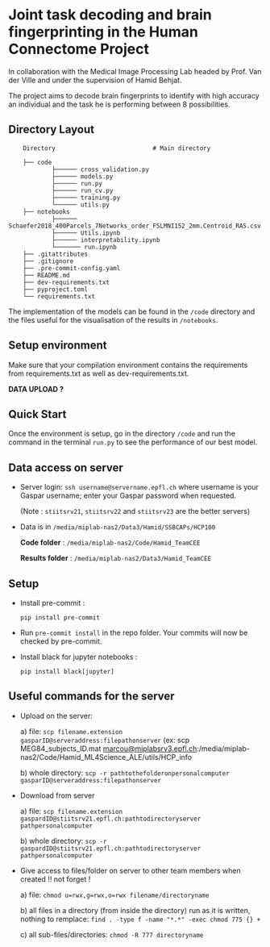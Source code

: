 # Joint task decoding and brain fingerprinting in the Human Connectome Project

In collaboration with the Medical Image Processing Lab headed by Prof. Van der Ville and under the supervision of Hamid Behjat. 

The project aims to decode brain fingerprints to identify with high accuracy an individual and the task he is performing between 8 possibilities.

## Directory Layout

        Directory                           # Main directory
        
        ├── code
                ├────── cross_validation.py
                ├────── models.py
                ├────── run.py
                ├────── run_cv.py
                ├────── training.py
                └────── utils.py                     
        ├── notebooks
                ├────── Schaefer2018_400Parcels_7Networks_order_FSLMNI152_2mm.Centroid_RAS.csv
                ├────── Utils.ipynb
                ├────── interpretability.ipynb
                └─────── run.ipynb
        ├── .gitattributes
        ├── .gitignore
        ├── .pre-commit-config.yaml
        ├── README.md
        ├── dev-requirements.txt
        ├── pyproject.toml
        └── requirements.txt

The implementation of the models can be found in the `/code` directory and the files useful for the visualisation of the results in `/notebooks`. 

## Setup environment

Make sure that your compilation environment contains the requirements from requirements.txt as well as dev-requirements.txt.

**DATA UPLOAD ?**

## Quick Start

Once the environment is setup, go in the directory `/code` and run the command in the terminal `run.py` to see the performance of our best model. 

## Data access on server

* Server login:
`ssh username@servername.epfl.ch`
where username is your Gaspar username; enter your Gaspar password when requested.

    (Note : `stiitsrv21`, `stiitsrv22` and `stiitsrv23` are the better servers)

* Data is in `/media/miplab-nas2/Data3/Hamid/SSBCAPs/HCP100`

    **Code folder** :
    `/media/miplab-nas2/Code/Hamid_TeamCEE`

    **Results folder** :
    `/media/miplab-nas2/Data3/Hamid_TeamCEE`

## Setup

* Install pre-commit :

    `pip install pre-commit`

* Run `pre-commit install` in the repo folder.
Your commits will now be checked by pre-commit.

* Install black for jupyter notebooks :

    `pip install black[jupyter]`

## Useful commands for the server

* Upload on the server:

    a) file:
   `scp filename.extension gasparID@serveraddress:filepathonserver` (ex: scp MEG84_subjects_ID.mat marcou@miplabsrv3.epfl.ch:/media/miplab-nas2/Code/Hamid_ML4Science_ALE/utils/HCP_info

    b)  whole directory:
 `scp -r pathtothefolderonpersonalcomputer gasparID@serveraddress:filepathonserver`

* Download from server

    a) file:  `scp filename.extension gaspardID@stiitsrv21.epfl.ch:pathtodirectoryserver pathpersonalcomputer`

    b)  whole directory:
   `scp -r gaspardID@stiitsrv21.epfl.ch:pathtodirectoryserver pathpersonalcomputer`


* Give access to files/folder on server to other team members when created !! not forget !

    a) file:  `chmod u=rwx,g=rwx,o=rwx filename/directoryname`

    b) all files in a directory (from inside the directory) run as it is written, nothing to remplace:  `find . -type f -name "*.*" -exec chmod 775 {} +`

    c) all sub-files/directories:  `chmod -R 777 directoryname`
